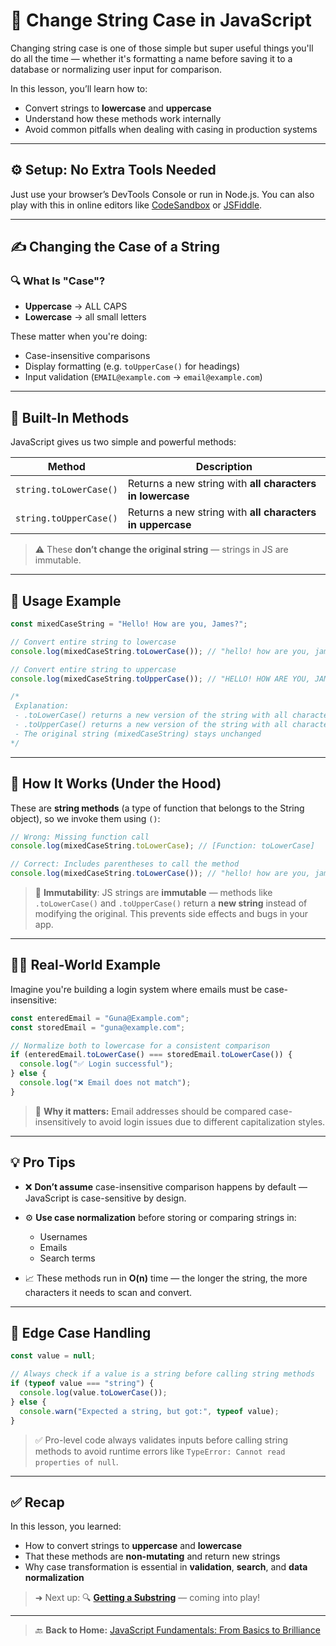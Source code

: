 # 🔡 Change String Case in JavaScript

Changing string case is one of those simple but super useful things you'll do all the time — whether it's formatting a name before saving it to a database or normalizing user input for comparison.

In this lesson, you’ll learn how to:

- Convert strings to **lowercase** and **uppercase**
- Understand how these methods work internally
- Avoid common pitfalls when dealing with casing in production systems

---

## ⚙️ Setup: No Extra Tools Needed

Just use your browser’s DevTools Console or run in Node.js. You can also play with this in online editors like [CodeSandbox](https://codesandbox.io/) or [JSFiddle](https://jsfiddle.net/).

---

## ✍️ Changing the Case of a String

### 🔍 What Is "Case"?

- **Uppercase** → ALL CAPS
- **Lowercase** → all small letters

These matter when you're doing:

- Case-insensitive comparisons
- Display formatting (e.g. `toUpperCase()` for headings)
- Input validation (`EMAIL@example.com` → `email@example.com`)

---

## 🧰 Built-In Methods

JavaScript gives us two simple and powerful methods:

| Method                 | Description                                               |
| ---------------------- | --------------------------------------------------------- |
| `string.toLowerCase()` | Returns a new string with **all characters in lowercase** |
| `string.toUpperCase()` | Returns a new string with **all characters in uppercase** |

> ⚠️ These **don’t change the original string** — strings in JS are immutable.

---

## 🧪 Usage Example

```javascript
const mixedCaseString = "Hello! How are you, James?";

// Convert entire string to lowercase
console.log(mixedCaseString.toLowerCase()); // "hello! how are you, james?"

// Convert entire string to uppercase
console.log(mixedCaseString.toUpperCase()); // "HELLO! HOW ARE YOU, JAMES?"
```

```javascript
/*
 Explanation:
 - .toLowerCase() returns a new version of the string with all characters in lowercase
 - .toUpperCase() returns a new version of the string with all characters in uppercase
 - The original string (mixedCaseString) stays unchanged
*/
```

---

## 🧠 How It Works (Under the Hood)

These are **string methods** (a type of function that belongs to the String object), so we invoke them using `()`:

```javascript
// Wrong: Missing function call
console.log(mixedCaseString.toLowerCase); // [Function: toLowerCase]

// Correct: Includes parentheses to call the method
console.log(mixedCaseString.toLowerCase()); // "hello! how are you, james?"
```

> 📌 **Immutability**: JS strings are **immutable** — methods like `.toLowerCase()` and `.toUpperCase()` return a **new string** instead of modifying the original. This prevents side effects and bugs in your app.

---

## 🧑‍💻 Real-World Example

Imagine you're building a login system where emails must be case-insensitive:

```javascript
const enteredEmail = "Guna@Example.com";
const storedEmail = "guna@example.com";

// Normalize both to lowercase for a consistent comparison
if (enteredEmail.toLowerCase() === storedEmail.toLowerCase()) {
  console.log("✅ Login successful");
} else {
  console.log("❌ Email does not match");
}
```

> 🔐 **Why it matters:** Email addresses should be compared case-insensitively to avoid login issues due to different capitalization styles.

---

## 💡 Pro Tips

- ❌ **Don’t assume** case-insensitive comparison happens by default — JavaScript is case-sensitive by design.
- ⚙️ **Use case normalization** before storing or comparing strings in:

  - Usernames
  - Emails
  - Search terms

- 📈 These methods run in **O(n)** time — the longer the string, the more characters it needs to scan and convert.

---

## 🧩 Edge Case Handling

```javascript
const value = null;

// Always check if a value is a string before calling string methods
if (typeof value === "string") {
  console.log(value.toLowerCase());
} else {
  console.warn("Expected a string, but got:", typeof value);
}
```

> ✅ Pro-level code always validates inputs before calling string methods to avoid runtime errors like `TypeError: Cannot read properties of null`.

---

## ✅ Recap

In this lesson, you learned:

- How to convert strings to **uppercase** and **lowercase**
- That these methods are **non-mutating** and return new strings
- Why case transformation is essential in **validation**, **search**, and **data normalization**

> ➜ Next up: 🔍 [**Getting a Substring**](./04-getting-a-substring.md) — coming into play!

---

> 🔙 **Back to Home:** [JavaScript Fundamentals: From Basics to Brilliance](../index.md)
